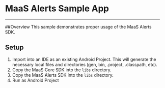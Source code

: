 # MaaS Alerts Sample App

________________
##Overview
This sample demonstrates proper usage of the MaaS Alerts SDK.

## Setup

1. Import into an IDE as an existing Android Project. This will generate the necessary local files and directories (gen, bin, .project, .classpath, etc).
2. Copy the MaaS Core SDK into the `libs` directory.
3. Copy the MaaS Alerts SDK into the `libs` directory.
3. Run as Android Project
